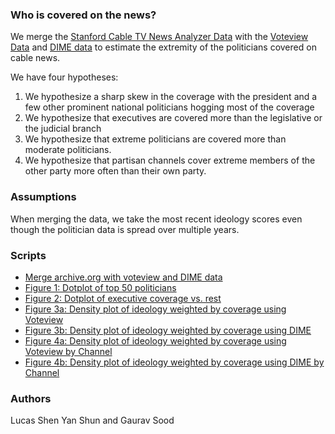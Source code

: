 ### Who is covered on the news?

We merge the [Stanford Cable TV News Analyzer Data](https://tvnews.stanford.edu/) with the [Voteview Data](https://voteview.com/) and [DIME data](https://data.stanford.edu/dime) to estimate the extremity of the politicians covered on cable news.


We have four hypotheses:

1. We hypothesize a sharp skew in the coverage with the president and a few other prominent national politicians hogging most of the coverage
2. We hypothesize that executives are covered more than the legislative or the judicial branch
3. We hypothesize that extreme politicians are covered more than moderate politicians.
4. We hypothesize that partisan channels cover extreme members of the other party more often than their own party.

### Assumptions

When merging the data, we take the most recent ideology scores even though the politician data is spread over multiple years.

### Scripts

* [Merge archive.org with voteview and DIME data](scripts/01_merge.R)
* [Figure 1: Dotplot of top 50 politicians](scripts/02_fig1_top50.R)
* [Figure 2: Dotplot of executive coverage vs. rest](scripts/03_fig2_executive_rest.R)
* [Figure 3a: Density plot of ideology weighted by coverage using Voteview](scripts/04_fig3_density_plot_voteview.R)
* [Figure 3b: Density plot of ideology weighted by coverage using DIME](scripts/05_fig3_density_plot_dime.R)
* [Figure 4a: Density plot of ideology weighted by coverage using Voteview by Channel](scripts/06_fig4_density_plot_voteview_channel.R)
* [Figure 4b: Density plot of ideology weighted by coverage using DIME by Channel](scripts/07_fig4_density_plot_dime_channel.R)

### Authors

Lucas Shen Yan Shun and Gaurav Sood
